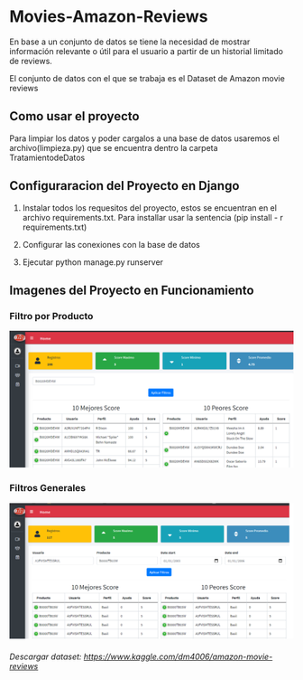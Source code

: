 # Movies-Amazon-Reviews

En base a un conjunto de datos se tiene la necesidad de mostrar información relevante o útil para el usuario
a partir de un historial limitado de reviews.

El conjunto de datos con el que se trabaja es el Dataset de Amazon movie reviews

## Como usar el proyecto

Para limpiar los datos y poder cargalos a una base de datos usaremos el archivo(limpieza.py) que se encuentra dentro la carpeta TratamientodeDatos


## Configuraracion del Proyecto en Django

1) Instalar todos los requesitos del proyecto, estos se encuentran en el archivo requirements.txt. Para installar usar la sentencia (pip install - r requirements.txt)

2) Configurar las conexiones con la base de datos 

3) Ejecutar python manage.py runserver



## Imagenes del Proyecto en Funcionamiento


### Filtro por Producto 
![Filtro por Produto](/Datos/images/producto.png)
      
### Filtros Generales
![Filtros Generales](/Datos/images/filtrosgenerales.png)

    
 




###### Descargar dataset: https://www.kaggle.com/dm4006/amazon-movie-reviews
